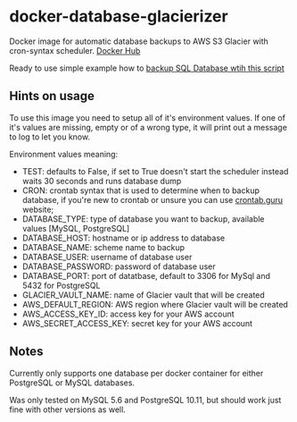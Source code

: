 # docker-database-glacierizer

Docker image for automatic database backups to AWS S3 Glacier with cron-syntax scheduler. [Docker Hub](https://hub.docker.com/r/devforth/docker-database-glacierizer)

Ready to use simple example how to [backup SQL Database wtih this script](https://hinty.io/vprotasenia/how-to-backup-sql-database-simple-ready-to-use-script/)

## Hints on usage
To use this image you need to setup all of it's environment values. If one of it's values are missing, empty or of a wrong type, it will print out a message to log to let you know.

Environment values meaning:
- TEST: defaults to False, if set to True doesn't start the scheduler instead waits 30 seconds and runs database dump
- CRON: crontab syntax that is used to determine when to backup database, if you're new to crontab or unsure you can use [crontab.guru](crontab.guru) website;
- DATABASE_TYPE: type of database you want to backup, available values [MySQL, PostgreSQL]
- DATABASE_HOST: hostname or ip address to database
- DATABASE_NAME: scheme name to backup
- DATABASE_USER: username of database user
- DATABASE_PASSWORD: password of database user
- DATABASE_PORT: port of datatbase, default to 3306 for MySql and 5432 for PostgreSQL
- GLACIER_VAULT_NAME: name of Glacier vault that will be created
- AWS_DEFAULT_REGION: AWS region where Glacier vault will be created
- AWS_ACCESS_KEY_ID: access key for your AWS account
- AWS_SECRET_ACCESS_KEY: secret key for your AWS account

## Notes
Currently only supports one database per docker container for either PostgreSQL or MySQL databases. 

Was only tested on MySQL 5.6 and PostgreSQL 10.11, but should work just fine with other versions as well.
